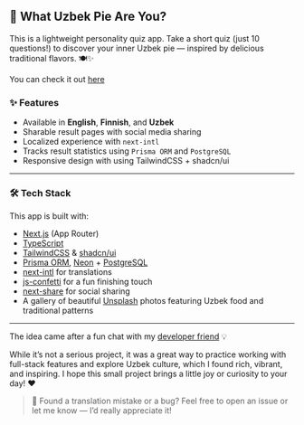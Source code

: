 ## 🥟 What Uzbek Pie Are You?

This is a lightweight personality quiz app. Take a short quiz (just 10 questions!) to discover your inner Uzbek pie — inspired by delicious traditional flavors. 🍽️✨

You can check it out [here](https://uzbek-pie-quiz.vercel.app)

### ✨ Features

- Available in **English**, **Finnish**, and **Uzbek**
- Sharable result pages with social media sharing
- Localized experience with `next-intl`
- Tracks result statistics using `Prisma ORM` and `PostgreSQL`
- Responsive design with using TailwindCSS + shadcn/ui

---

### 🛠 Tech Stack

This app is built with:

- [Next.js](https://nextjs.org/) (App Router)
- [TypeScript](https://www.typescriptlang.org/)
- [TailwindCSS](https://tailwindcss.com/) & [shadcn/ui](https://ui.shadcn.com/)
- [Prisma ORM](https://www.prisma.io/), [Neon](https://neon.tech/) + [PostgreSQL](https://www.postgresql.org/)
- [next-intl](https://next-intl.dev/) for translations
- [js-confetti](https://www.npmjs.com/package/js-confetti) for a fun finishing touch
- [next-share](https://www.npmjs.com/package/next-share) for social sharing
- A gallery of beautiful [Unsplash](https://unsplash.com/) photos featuring Uzbek food and traditional patterns

---

The idea came after a fun chat with my [developer friend](https://github.com/EvgenijHyva) 💡

While it’s not a serious project, it was a great way to practice working with full-stack features and explore Uzbek culture, which I found rich, vibrant, and inspiring. I hope this small project brings a little joy or curiosity to your day! ❤️

> 💬 Found a translation mistake or a bug? Feel free to open an issue or let me know — I’d really appreciate it!
